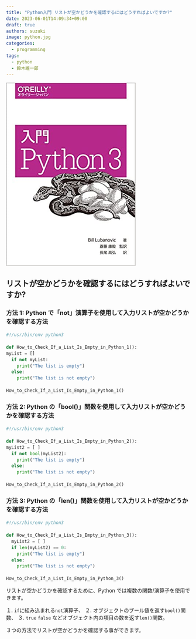 ```yaml
---
title: "Python入門 リストが空かどうかを確認するにはどうすればよいですか?"
date: 2023-06-01T14:09:34+09:00
draft: true
authors: suzuki
image: python.jpg
categories:
  - programming
tags:
  - python
  - 鈴木維一郎
---
```


![](python.jpg)
## リストが空かどうかを確認するにはどうすればよいですか?

### 方法 1: Python で「not」演算子を使用して入力リストが空かどうかを確認する方法

```python
#!/usr/bin/env python3

def How_to_Check_If_a_List_Is_Empty_in_Python_1():
myList = []
  if not myList:
    print("The list is empty")
  else:
    print("The list is not empty")

How_to_Check_If_a_List_Is_Empty_in_Python_1()
```

### 方法 2: Python の「bool()」関数を使用して入力リストが空かどうかを確認する方法 

```python
#!/usr/bin/env python3

def How_to_Check_If_a_List_Is_Empty_in_Python_2():
myList2 = [ ]
  if not bool(myList2):
    print("The list is empty")
  else:
    print("The list is not empty")

How_to_Check_If_a_List_Is_Empty_in_Python_2()
```

### 方法 3: Python の「len()」関数を使用して入力リストが空かどうかを確認する方法

```python
#!/usr/bin/env python3

def How_to_Check_If_a_List_Is_Empty_in_Python_3():
  myList2 = [ ]
  if len(myList2) == 0:
    print("The list is empty")
  else:
    print("The list is not empty")

How_to_Check_If_a_List_Is_Empty_in_Python_3()
```

リストが空かどうかを確認するために、Python では複数の関数/演算子を使用できます。

１. `if`に組み込まれる`not`演算子、
２. オブジェクトのブール値を返す`bool()`関数、 
３. `true` `false` などオブジェクト内の項目の数を返す`len()`関数。

３つの方法でリストが空かどうかを確認する事ができます。


